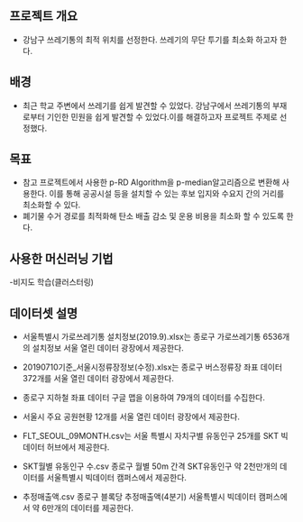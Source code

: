 ## 프로젝트 개요

- 강남구 쓰레기통의 최적 위치를 선정한다. 쓰레기의 무단 투기를 최소화 하고자 한다. 

## 배경

- 최근 학교 주변에서 쓰레기를 쉽게 발견할 수 있었다. 강남구에서 쓰레기통의 부재로부터 기인한 민원을 쉽게 발견할 수 있었다.이를 해결하고자 프로젝트 주제로 선정했다.

## 목표
- 참고 프로젝트에서 사용한 p-RD Algorithm을 p-median알고리즘으로 변환해 사용한다. 이를 통해 공공시설 등을 설치할 수 있는 후보 입지와 수요지 간의 거리를 최소화할 수 있다.
- 폐기물 수거 경로를 최적화해 탄소 배출 감소 및 운용 비용을 최소화 할 수 있도록 한다.

## 사용한 머신러닝 기법

-비지도 학습(클러스터링)

## 데이터셋 설명

- 서울특별시 가로쓰레기통 설치정보(2019.9).xlsx는 종로구 가로쓰레기통 6536개의 설치정보 서울 열린 데이터 광장에서 제공한다.

- 20190710기준_서울시정류장정보(수정).xlsx는  종로구 버스정류장 좌표 데이터  372개를 서울 열린 데이터 광장에서 제공한다.

- 종로구 지하철 좌표 데이터 구글 맵을 이용하여 79개의 데이터를 수집한다.

- 서울시 주요 공원현황 12개를 서울 열린 데이터 광장에서 제공한다.

- FLT_SEOUL_09MONTH.csv는 서울 특별시 자치구별 유동인구  25개를 SKT 빅데이터
 허브에서 제공한다.

- SKT월별 유동인구 수.csv 종로구 월별 50m 간격 SKT유동인구 약 2천만개의 데이터를
 서울특별시 빅데이터 캠퍼스에서  제공한다.

- 추정매출액.csv 종로구 블록당 추정매출액(4분기) 서울특별시 빅데이터 캠퍼스에서 약 6만개의 데이터를 제공한다.
